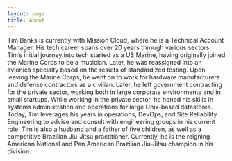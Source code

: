 ```yaml
---
layout: page
title: About
---
```


Tim Banks is currently with Mission Cloud, where he is a Technical Account Manager. His tech career spans over 20 years through various sectors. Tim’s initial journey into tech started as a US Marine, having originally joined the Marine Corps to be a musician. Later, he was reassigned into an avionics specialty based on the results of standardized testing.
Upon leaving the Marine Corps, he went on to work for hardware manufacturers and defense contractors as a civilian. Later, he left government contracting for the private sector, working both in large corporate environments and in small startups. While working in the private sector, he honed his skills in systems administration and operations for large Unix-based datastores.
Today, Tim leverages his years in operations, DevOps, and Site Reliability Engineering to advise and consult with engineering groups in his current role. Tim is also a husband and a father of five children, as well as a competitive Brazilian Jiu-Jitsu practitioner. Currently, he is the reigning American National and Pan American Brazilian Jiu-Jitsu champion in his division.